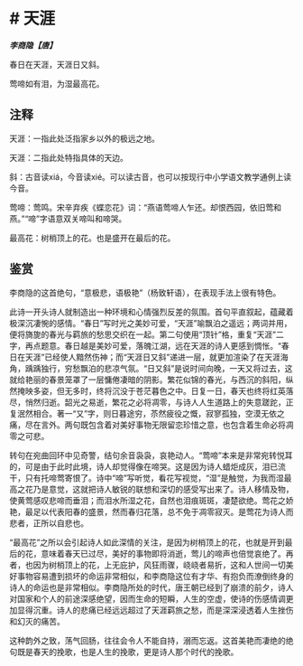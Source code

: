 # # 天涯

***李商隐【唐】***

春日在天涯，天涯日又斜。

莺啼如有泪，为湿最高花。

## 注释

天涯：一指此处泛指家乡以外的极远之地。

天涯：二指此处特指具体的天边。

斜：古音读xiá，今音读xié。可以读古音，也可以按现行中小学语文教学通例上读今音。

莺啼：莺鸣。宋辛弃疾《蝶恋花》词：“燕语莺啼人乍还。却恨西园，依旧莺和燕。”“啼”字语意双关啼叫和啼哭。

最高花：树梢顶上的花。也是盛开在最后的花。

## 鉴赏

李商隐的这首绝句，“意极悲，语极艳”（杨致轩语），在表现手法上很有特色。

此诗一开头诗人就制造出一种环境和心情强烈反差的氛围。首句平直叙起，蕴藏着极深沉凄惋的感情。“春日”写时光之美妙可爱，“天涯”喻飘泊之遥远；两词并用，便将旖旎的春光与羁旅的愁思交织在一起。第二句使用“顶针”格，重复“天涯”二字，再点题意。春日越是美妙可爱，落魄江湖，远在天涯的诗人更感到惆怅。“春日在天涯”已经使人黯然伤神；而“天涯日又斜”递进一层，就更加渲染了在天涯海角，踽踽独行，穷愁飘泊的悲凉气氛。“日又斜”是说时间向晚，一天又将过去，这就给艳丽的春景笼罩了一层慵倦凄暗的阴影。繁花似锦的春光，与西沉的斜阳，纵然掩映多姿，但无多时，终将沉没于苍茫暮色之中。日复一日，春天也终将红英落尽，悄然归逝。韶光之易逝，繁花之必将凋零，与诗人人生道路上的失意蹉跎，正复泯然相合。著一“又”字，则日暮途穷，苶然疲役之慨，寂寥孤独，空漠无依之痛，尽在言外。两句既包含着对美好事物无限留恋珍惜之意，也包含着生命必将凋零之可悲。

转句在宛曲回环中见奇警，结句余音袅袅，哀艳动人。“莺啼”本来是非常宛转悦耳的，可是由于此时此境，诗人却觉得像在啼哭。这是因为诗人蜡炬成灰，泪已流干，只有托啼莺寄恨了。诗中“啼”写听觉，看花写视觉，“湿”是触觉，为我而湿最高之花乃是意觉，这就把诗人敏锐的联想和深切的感受写出来了。诗人移情及物，使黄莺感叹悲啼而垂泪；而泪水所湿之花，自然也泪痕斑斑，凄楚欲绝。莺花之娇艳，最足以代表阳春的盛景，然而春归花落，总不免于凋零寂灭。是莺花为诗人而悲者，正所以自悲也。

“最高花”之所以会引起诗人如此深情的关注，是因为树梢顶上的花，也就是开到最后的花，意味着春天已过尽，美好的事物即将消逝，莺儿的啼声也倍觉哀绝了。再者，也因为树梢顶上的花，上无庇护，风狂雨骤，峣峣者易折，这和人世间一切美好事物容易遭到损坏的命运非常相似，和李商隐这位有才华、有抱负而潦倒终身的诗人的命运也是非常相似。李商隐所处的时代，唐王朝已经到了崩溃的前夕，诗人对国家和个人的前途深感绝望，因而生命的短瞬，人生的空虚，使诗的伤感情调更加显得沉重。诗人的悲痛已经远远超过了天涯羁旅之愁，而是深深浸透着人生挫伤和幻灭的痛苦。

这种韵外之致，荡气回肠，往往会令人不能自持，溺而忘返。这首美艳而凄绝的绝句既是春天的挽歌，也是人生的挽歌，更是诗人那个时代的挽歌。
